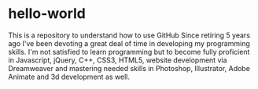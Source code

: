 # hello-world
This is a repository to understand how to use GitHub
Since retiring 5 years ago I've been devoting a great deal of time in developing my programming skills. I'm not satisfied to learn programming but to become fully proficient in Javascript, jQuery, C++, CSS3, HTML5, website development via Dreamweaver and mastering needed skills in Photoshop, Illustrator, Adobe Animate and 3d development as well.
